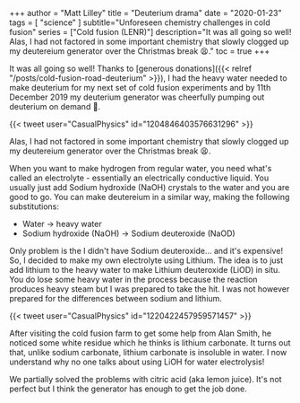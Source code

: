 +++
author = "Matt Lilley"
title = "Deuterium drama"
date = "2020-01-23"
tags = [
    "science"
]
subtitle="Unforeseen chemistry challenges in cold fusion"
series = ["Cold fusion (LENR)"]
description="It was all going so well! Alas, I had not factored in some important chemistry that slowly clogged up my deutereium generator over the Christmas break 😫."
toc = true
+++

It was all going so well! Thanks to [generous donations]({{< relref "/posts/cold-fusion-road-deuterium" >}}), I had the heavy water needed to make deuterium for my next set of cold fusion experiments and by 11th December 2019 my deuterium generator was cheerfully pumping out deuterium on demand 🥳.

{{< tweet user="CasualPhysics" id="1204846403576631296" >}}

Alas, I had not factored in some important chemistry that slowly clogged up my deutereium generator over the Christmas break 😫.

When you want to make hydrogen from regular water, you need what's called an electrolyte - essentially an electrically conductive liquid. You usually just add Sodium hydroxide (NaOH) crystals to the water and you are good to go. You can make deutereium in a similar way, making the following substitutions:
- Water → heavy water
- Sodium hydroxide (NaOH) → Sodium deuteroxide (NaOD)

Only problem is the I didn't have Sodium deuteroxide... and it's expensive! So, I decided to make my own electrolyte using Lithium. The idea is to just add lithium to the heavy water to make Lithium deuteroxide (LiOD) in situ. You do lose some heavy water in the process because the reaction produces heavy steam but I was prepared to take the hit. I was not however prepared for the differences between sodium and lithium.

{{< tweet user="CasualPhysics" id="1220422457959571457" >}}

 After visiting the cold fusion farm to get some help from Alan Smith, he noticed some white residue which he thinks is lithium carbonate. It turns out that, unlike sodium carbonate, lithium carbonate is insoluble in water. I now understand why no one talks about using LiOH for water electrolysis!

 We partially solved the problems with citric acid (aka lemon juice). It's not perfect but I think the generator has enough to get the job done.